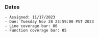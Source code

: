 ### Dates

    - Assigned: 11/17/2023
    - Due: Tuesday Nov 28 23:59:00 PST 2023
    - Line coverage bar: 80
    - Function coverage bar: 85
